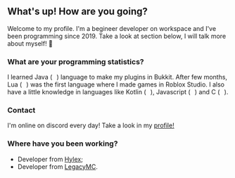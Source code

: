 ## What's up! How are you going?
Welcome to my profile. I'm a begineer developer on workspace and I've been programming since 2019.
Take a look at section below, I will talk more about myself! :eyes:

### What are your programming statistics?
I learned Java (<img src="https://cdn.icon-icons.com/icons2/195/PNG/256/Java_23404.png" width="10" height="10">) language to make my plugins in Bukkit. After few months, Lua (<img src="https://cdn.icon-icons.com/icons2/512/PNG/512/prog-lua02_icon-icons.com_50785.png" width="10" height="10">) was the first language where I made games in Roblox Studio. I also have a little knowledge in languages like Kotlin (<img src="https://cdn.icon-icons.com/icons2/2107/PNG/512/file_type_kotlin_icon_130487.png" width="10" height="10">), Javascript (<img src="https://cdn.icon-icons.com/icons2/2108/PNG/512/javascript_icon_130900.png" width="10" height="10">) and C (<img src="https://cdn.icon-icons.com/icons2/2415/PNG/512/c_original_logo_icon_146611.png" width="10" height="10">).

### Contact
I'm online on discord every day! Take a look in my [profile!](https://discordhub.com/profile/569169235742556200)

### Where have you been working?
  * Developer from [Hylex](https://github.com/redestone);
  * Developer from [LegacyMC](https://mc-legacy.net).


